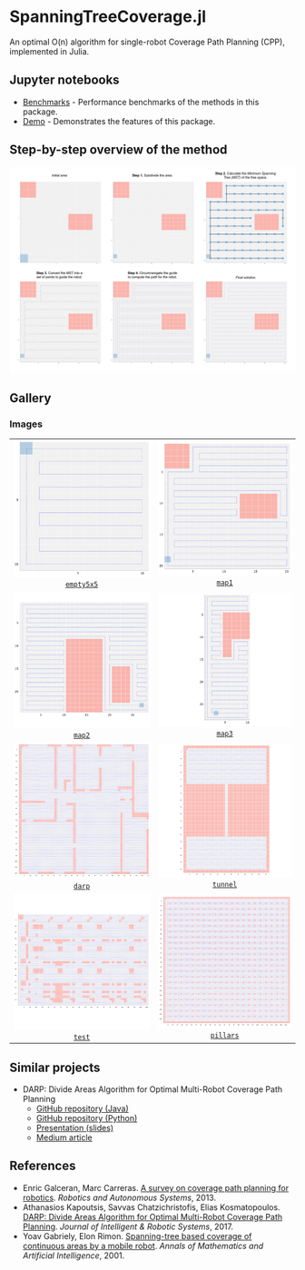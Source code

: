 # SpanningTreeCoverage.jl

An optimal O(n) algorithm for single-robot Coverage Path Planning (CPP), implemented in Julia.


## Jupyter notebooks

- [Benchmarks](https://nbviewer.org/github/ferrolho/SpanningTreeCoverage.jl/blob/main/notebooks/benchmarks.ipynb) - Performance benchmarks of the methods in this package.
- [Demo](https://nbviewer.org/github/ferrolho/SpanningTreeCoverage.jl/blob/main/notebooks/demo.ipynb) - Demonstrates the features of this package.


## Step-by-step overview of the method

![algorithm](./assets/algorithm.png)


## Gallery

### Images

<table>
  <tr>
    <td align="center"><img src="./assets/images/empty5x5.png" alt="empty5x5"/><br/><a href="./data/empty5x5"><code>empty5x5</code></a></td>
    <td align="center"><img src="./assets/images/map1.png" alt="map1"/><br/><a href="./data/map1"><code>map1</code></a></td>
  </tr>
  <tr>
    <td align="center"><img src="./assets/images/map2.png" alt="map2"/><br/><a href="./data/map2"><code>map2</code></a></td>
    <td align="center"><img src="./assets/images/map3.png" alt="map3"/><br/><a href="./data/map3"><code>map3</code></a></td>
  </tr>
  <tr>
    <td align="center"><img src="./assets/images/darp.png" alt="map1" width="100%"/><br/><a href="./data/darp"><code>darp</code></a></td>
    <td align="center"><img src="./assets/images/tunnel.png" alt="tunnel" width="100%"/><br/><a href="./data/tunnel"><code>tunnel</code></a></td>
  </tr>
  <tr>
    <td align="center"><img src="./assets/images/test.png" alt="test" width="100%"/><br/><a href="./data/test"><code>test</code></a></td>
    <td align="center"><img src="./assets/images/pillars.png" alt="pillars" width="100%"/><br/><a href="./data/pillars"><code>pillars</code></a></td>
  </tr>
</table>


## Similar projects

- DARP: Divide Areas Algorithm for Optimal Multi-Robot Coverage Path Planning
  - [GitHub repository (Java)](https://github.com/athakapo/DARP)
  - [GitHub repository (Python)](https://github.com/alice-st/DARP)
  - [Presentation (slides)](https://slideplayer.com/slide/14776514)
  - [Medium article](https://medium.com/@athanasios.kapoutsis/darp-divide-areas-algorithm-for-optimal-multi-robot-coverage-path-planning-2fed77b990a3)


## References

- Enric Galceran, Marc Carreras. [A survey on coverage path planning for robotics](https://doi.org/10.1016/j.robot.2013.09.004). *Robotics and Autonomous Systems*, 2013.
- Athanasios Kapoutsis, Savvas Chatzichristofis, Elias Kosmatopoulos. [DARP: Divide Areas Algorithm for Optimal Multi-Robot Coverage Path Planning](https://doi.org/10.1007/s10846-016-0461-x). *Journal of Intelligent & Robotic Systems*, 2017.
- Yoav Gabriely, Elon Rimon. [Spanning-tree based coverage of continuous areas by a mobile robot](https://doi.org/10.1023/A:1016610507833). *Annals of Mathematics and Artificial Intelligence*, 2001.

